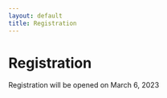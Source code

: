 ```yaml
---
layout: default
title: Registration
---
```


# Registration

Registration will be opened on March 6, 2023
